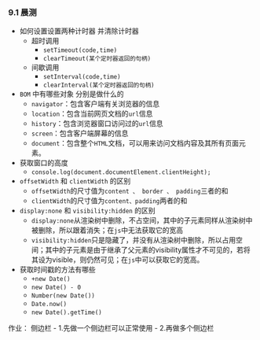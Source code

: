 ### 9.1 晨测

- 如何设置设置两种计时器 并清除计时器
  - 超时调用
    - `setTimeout(code,time)`
    - `clearTimeout(某个定时器返回的句柄)`
  - 间歇调用
    - `setInterval(code,time)`
    - `clearInterval(某个定时器返回的句柄)`
- `BOM` 中有哪些对象 分别是做什么的
  - `navigator`：包含客户端有关浏览器的信息
  - `location`：包含当前网页文档的`url`信息
  - `history`：包含浏览器窗口访问过的`url`信息
  - `screen`：包含客户端屏幕的信息
  - `document`：包含整个`HTML`文档，可以用来访问文档内容及其所有页面元素。
- 获取窗口的高度
  - `console.log(document.documentElement.clientHeight);`
- `offsetWidth` 和 `clientWidth` 的区别
  - `offsetWidth`的尺寸值为`content 、 border 、 padding`三者的和
  - `clientWidth`的尺寸值为`content、padding`两者的和
- `display:none` 和 `visibility:hidden` 的区别
  - `display:none`从渲染树中删除，不占空间，其中的子元素同样从渲染树中被删除，所以跟着消失；在`js`中无法获取它的宽高
  - `visibility:hidden`只是隐藏了，并没有从渲染树中删除，所以占用空间；其中的子元素是由于继承了父元素的visibility属性才不可见的，若将其设为visible，则仍然可见；在`js`中可以获取它的宽高。
- 获取时间戳的方法有哪些
  - `+new Date()`
  - `new Date() - 0`
  - `Number(new Date())`
  - `Date.now()`
  - `new Date().getTime()`

作业：
侧边栏 - 1.先做一个侧边栏可以正常使用 - 2.再做多个侧边栏